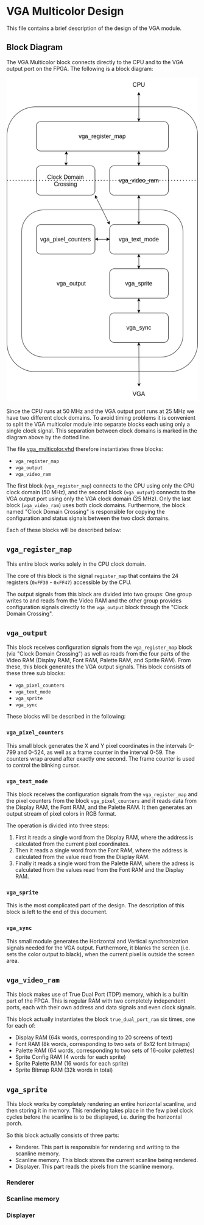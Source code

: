 # VGA Multicolor Design

This file contains a brief description of the design of the VGA
module.

## Block Diagram

The VGA Multicolor block connects directly to the CPU and to the VGA output
port on the FPGA. The following is a block diagram:

![Block diagram](../../doc/VGA_Design.png "Block diagram")

Since the CPU runs at 50 MHz and the VGA output port runs at 25 MHz we have two
different clock domains. To avoid timing problems it is convenient to split the
VGA multicolor module into separate blocks each using only a single clock
signal. This separation between clock domains is marked in the diagram above by
the dotted line.

The file [vga_multicolor.vhd](vga_multicolor.vhd) therefore instantiates three
blocks:
* `vga_register_map`
* `vga_output`
* `vga_video_ram`

The first block (`vga_register_map`) connects to the CPU using only the CPU
clock domain (50 MHz), and the second block (`vga_output`) connects to the VGA
output port using only the VGA clock domain (25 MHz). Only the last block
(`vga_video_ram`) uses both clock domains. Furthermore, the block named "Clock
Domain Crossing" is responsible for copying the configuration and status
signals between the two clock domains.

Each of these blocks will be described below:

## `vga_register_map`
This entire block works solely in the CPU clock domain.

The core of this block is the signal `register_map` that contains the 24
registers (`0xFF30` - `0xFF47`) accessible by the CPU.

The output signals from this block are divided into two groups: One group
writes to and reads from the Video RAM and the other group provides
configuration signals directly to the `vga_output` block through the "Clock
Domain Crossing".

## `vga_output`
This block receives configuration signals from the `vga_register_map` block
(via "Clock Domain Crossing") as well as reads from the four parts of the Video
RAM (Display RAM, Font RAM, Palette RAM, and Sprite RAM). From these, this
block generates the VGA output signals.  This block consists of these three sub
blocks:
* `vga_pixel_counters`
* `vga_text_mode`
* `vga_sprite`
* `vga_sync`

These blocks will be described in the following:

### `vga_pixel_counters`
This small block generates the X and Y pixel coordinates in the intervals 0-799
and 0-524, as well as a frame counter in the interval 0-59. The counters wrap
around after exactly one second. The frame counter is used to control the
blinking cursor.

### `vga_text_mode`
This block receives the configuration signals from the `vga_register_map` and
the pixel counters from the block `vga_pixel_counters` and it reads data from
the Display RAM, the Font RAM, and the Palette RAM. It then generates an output
stream of pixel colors in RGB format.

The operation is divided into three steps:
1.  First it reads a single word from the Display RAM, where the address is
calculated from the current pixel coordinates.
2. Then it reads a single word from the Font RAM, where the address is calculated
from the value read from the Display RAM.
3. Finally it reads a single word from the Palette RAM, where the adress is
calculated from the values read from the Font RAM and the Display RAM.

### `vga_sprite`
This is the most complicated part of the design. The description of this block
is left to the end of this document.

### `vga_sync`
This small module generates the Horizontal and Vertical synchronization signals
needed for the VGA output. Furthermore, it blanks the screen (i.e. sets the
color output to black), when the current pixel is outside the screen area.

## `vga_video_ram`
This block makes use of True Dual Port (TDP) memory, which is a builtin part of
the FPGA. This is regular RAM with two completely independent ports, each with
their own address and data signals and even clock signals.

This block actually instantiates the block `true_dual_port_ram` six times,
one for each of:
* Display RAM  (64k words, corresponding to 20 screens of text)
* Font RAM     (8k words, corresponding to two sets of 8x12 font bitmaps)
* Palette RAM  (64 words, corresponding to two sets of 16-color palettes)
* Sprite Config RAM (4 words for each sprite)
* Sprite Palette RAM (16 words for each sprite)
* Sprite Bitmap RAM (32k words in total)

## `vga_sprite`
This block works by completely rendering an entire horizontal scanline, and
then storing it in memory.  This rendering takes place in the few pixel clock
cycles before the scanline is to be displayed, i.e. during the horizontal porch.

So this block actually consists of three parts:
* Renderer. This part is responsible for rendering and writing to the scanline memory.
* Scanline memory. This block stores the current scanline being rendered.
* Displayer. This part reads the pixels from the scanline memory.

### Renderer

### Scanline memory

### Displayer


